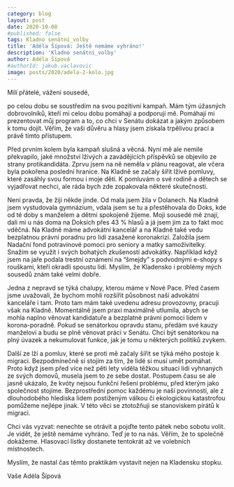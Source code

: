 ```yaml
---
category: blog
layout: post
date: 2020-10-08
#published: false
tags: Kladno senátní_volby
title: 'Adéla Šípová: Ještě nemáme vyhráno!'
description: 'Kladno senátní_volby'
author: Adéla Šípová
#authorId: jakub.vaclavovic
image: posts/2020/adela-2-kolo.jpg
---
```


Milí přátelé, vážení sousedé,

po celou dobu se soustředím na svou pozitivní kampaň. Mám tým úžasných dobrovolníků, kteří mi celou dobu pomáhají a podporují mě. Pomáhají mi prezentovat můj program a to, co chci v Senátu dokázat a jakým způsobem k tomu dojít. Věřím, že vaši důvěru a hlasy jsem získala trpělivou prací a právě tímto přístupem. 

Před prvním kolem byla kampaň slušná a věcná. Nyní mě ale nemile překvapilo, jaké množství lživých a zavádějících příspěvků se objevilo ze strany protikandidáta. Zprvu jsem na ně neměla v plánu reagovat, ale včera byla pokořena poslední hranice. Na Kladně se začaly šířit lživé pomluvy, které zasáhly svou formou i moje děti. K pomluvám o své rodině a dětech se vyjadřovat nechci, ale ráda bych zde zopakovala některé skutečnosti.  

Není pravda, že žiji někde jinde. Od mala jsem žila v Dolanech. Na Kladně jsem vystudovala gymnázium, vdala jsem se tu a přestěhovala do Doks, kde od té doby s manželem a dětmi spokojeně žijeme. Moji sousedé mě znají, dali mi u nás doma na Doksích přes 43 % hlasů a já jsem jim za to fakt moc vděčná. Na Kladně máme advokátní kancelář a na Kladně také vedu bezplatnou právní poradnu pro lidi zasažené koronakrizí. Založila jsem Nadační fond potravinové pomoci pro seniory a matky samoživitelky. Snažím se využít i svých bohatých zkušeností advokátky. Například když jsem na jaře podala trestní oznámení na “šmejdy” s podvodnými e-shopy s rouškami, kteří okradli spoustu lidí. Myslím, že Kladensko i problémy mých sousedů znám také velmi dobře. 

Jedna z nepravd se týká chalupy, kterou máme v Nové Pace. Před časem jsme uvažovali, že bychom mohli rozšířit působnost naší advokátní kanceláře i tam. Proto tam mám také uvedenu adresu provozovny, pracuji však na Kladně. Momentálně jsem praxi maximálně utlumila, abych se mohla naplno věnovat kandidatuře a bezplatné právní pomoci lidem v korona-poradně. Pokud se senátorkou opravdu stanu, předám své kauzy manželovi a budu se plně věnovat práci v Senátu. Chci být senátorkou na plný úvazek a nekumulovat funkce, jak je tomu u některých politiků zvykem.

Další ze lží a pomluv, které se proti mě začaly šířit se týká mého postoje k migraci. Bezpodmínečně si stojím za tím, že lidé si musí umět pomáhat. Proto když jsem před více než pěti lety viděla těžkou situaci lidí vyhnaných ze svých domovů, musela jsem to ze sebe dostat. Postupem času se ale jasně ukázalo, že kvóty nejsou funkční řešení problému, před kterým jako společnost stojíme. Bezprostřední pomoc každému je naší povinností, ale z dlouhodobého hlediska lidem postiženým válkou či ekologickou katastrofou pomůžeme nejlépe jinak. V této věci se ztotožňuji se stanoviskem pirátů k migraci.

Chci vás vyzvat: nenechte se otrávit a pojďte tento pátek nebo sobotu volit. Je vidět, že ještě nemáme vyhráno. Teď je to na nás. Věřím, že to společně dokážeme. Hlasovací lístky dostanete tentokrát až ve volebních místnostech. 

Myslím, že nastal čas těmto praktikám vystavit nejen na Kladensku stopku.

Vaše Adéla Šípová
